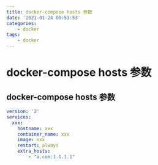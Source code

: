 ```yaml
---
title: docker-compose hosts 参数
date: '2021-01-24 00:53:53'
categories:
    - docker
tags:
    - docker
---
```


# docker-compose hosts 参数

## docker-compose hosts 参数

```yaml
version: '2'
services:
  xxx:
    hostname: xxx
    container_name: xxx
    image: xxx
    restart: always
    extra_hosts:
        - "a.com:1.1.1.1"
```

